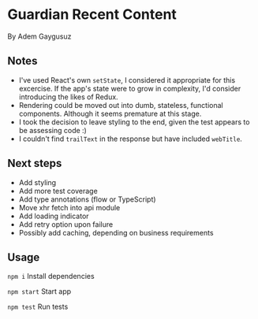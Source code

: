 # Guardian Recent Content

By Adem Gaygusuz

## Notes
* I've used React's own `setState`, I considered it appropriate for this excercise. If the app's state were to grow in complexity, I'd consider introducing the likes of Redux.
* Rendering could be moved out into dumb, stateless, functional components. Although it seems premature at this stage.
* I took the decision to leave styling to the end, given the test appears to be assessing code :)
* I couldn't find `trailText` in the response but have included `webTitle`.

## Next steps
* Add styling
* Add more test coverage
* Add type annotations (flow or TypeScript)
* Move xhr fetch into api module
* Add loading indicator
* Add retry option upon failure
* Possibly add caching, depending on business requirements


## Usage

```npm i``` Install dependencies

```npm start``` Start app

```npm test``` Run tests
